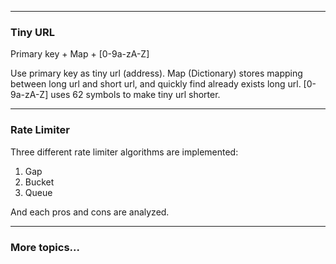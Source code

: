 
---
### Tiny URL
Primary key + Map + [0-9a-zA-Z]

Use primary key as tiny url (address).
Map (Dictionary) stores mapping between long url and short url, and
quickly find already exists long url.
[0-9a-zA-Z] uses 62 symbols to make tiny url shorter.


---
### Rate Limiter
Three different rate limiter algorithms are implemented:

1. Gap
2. Bucket
3. Queue

And each pros and cons are analyzed.

---
### More topics...
